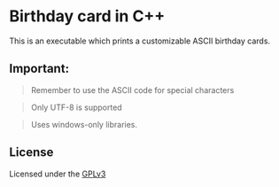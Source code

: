 # Birthday card in C++

This is an executable which prints a customizable ASCII birthday cards.

## Important:

> Remember to use the ASCII code for special characters

> Only UTF-8 is supported

> Uses windows-only libraries.

## License
Licensed under the [GPLv3](https://www.gnu.org/licenses/gpl-3.0.en.html "aka the sue allower")

